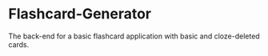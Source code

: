 # Flashcard-Generator
The back-end for a basic flashcard application with basic and cloze-deleted cards.
